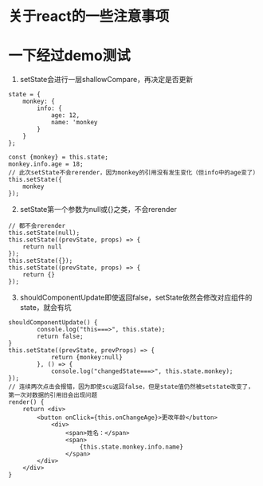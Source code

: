 # 关于react的一些注意事项

# 一下经过demo测试
1. setState会进行一层shallowCompare，再决定是否更新
```
state = {
    monkey: {
        info: {
            age: 12,
            name: 'monkey
        }
    }
};

const {monkey} = this.state;
monkey.info.age = 18;
// 此次setState不会rerender，因为monkey的引用没有发生变化（但info中的age变了）
this.setState({
    monkey
});
```
2. setState第一个参数为null或{}之类，不会rerender
```
// 都不会rerender
this.setState(null);
this.setState((prevState, props) => {
    return null
});
this.setState({});
this.setState((prevState, props) => {
    return {}
});
```
3. shouldComponentUpdate即使返回false，setState依然会修改对应组件的state，就会有坑
```
shouldComponentUpdate() {
        console.log("this===>", this.state);
        return false;
}
this.setState((prevState, prevProps) => {
            return {monkey:null}
        }, () => {
            console.log("changedState===>", this.state.monkey);
});
// 连续两次点击会报错，因为即使scu返回false，但是state值仍然被setstate改变了，第一次对数据的引用旧会出现问题
render() {
    return <div>
        <button onClick={this.onChangeAge}>更改年龄</button>
            <div>
                <span>姓名：</span>
                <span>
                    {this.state.monkey.info.name}
                </span>
        </div>
    </div>
}
```
